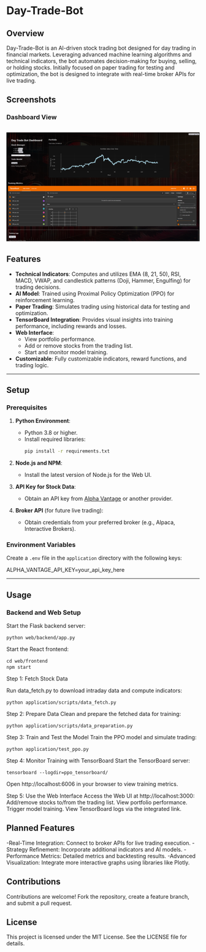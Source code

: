 # Day-Trade-Bot

## Overview
Day-Trade-Bot is an AI-driven stock trading bot designed for day trading in financial markets. Leveraging advanced machine learning algorithms and technical indicators, the bot automates decision-making for buying, selling, or holding stocks. Initially focused on paper trading for testing and optimization, the bot is designed to integrate with real-time broker APIs for live trading.

## Screenshots
### Dashboard View
![Screenshot](web/assets/Screenshot.png)
---

## Features
- **Technical Indicators**: Computes and utilizes EMA (8, 21, 50), RSI, MACD, VWAP, and candlestick patterns (Doji, Hammer, Engulfing) for trading decisions.
- **AI Model**: Trained using Proximal Policy Optimization (PPO) for reinforcement learning.
- **Paper Trading**: Simulates trading using historical data for testing and optimization.
- **TensorBoard Integration**: Provides visual insights into training performance, including rewards and losses.
- **Web Interface**:
  - View portfolio performance.
  - Add or remove stocks from the trading list.
  - Start and monitor model training.
- **Customizable**: Fully customizable indicators, reward functions, and trading logic.


---

## Setup

### Prerequisites
1. **Python Environment**:
   - Python 3.8 or higher.
   - Install required libraries:
     ```bash
     pip install -r requirements.txt
     ```
2. **Node.js and NPM**:
   - Install the latest version of Node.js for the Web UI.

3. **API Key for Stock Data**:
   - Obtain an API key from [Alpha Vantage](https://www.alphavantage.co/support/#api-key) or another provider.

4. **Broker API** (for future live trading):
   - Obtain credentials from your preferred broker (e.g., Alpaca, Interactive Brokers).

### Environment Variables
Create a `.env` file in the `application` directory with the following keys:


ALPHA_VANTAGE_API_KEY=your_api_key_here


---

## Usage

### Backend and Web Setup
Start the Flask backend server:
```
python web/backend/app.py
```
Start the React frontend:
```
cd web/frontend
npm start
```
Step 1: Fetch Stock Data

Run data_fetch.py to download intraday data and compute indicators:

```
python application/scripts/data_fetch.py
```
Step 2: Prepare Data
Clean and prepare the fetched data for training:

```
python application/scripts/data_preparation.py
```
Step 3: Train and Test the Model
Train the PPO model and simulate trading:
```
python application/test_ppo.py
```
Step 4: Monitor Training with TensorBoard
Start the TensorBoard server:
```
tensorboard --logdir=ppo_tensorboard/
```
Open http://localhost:6006 in your browser to view training metrics.

Step 5: Use the Web Interface
Access the Web UI at http://localhost:3000:
Add/remove stocks to/from the trading list.
View portfolio performance.
Trigger model training.
View TensorBoard logs via the integrated link.


## Planned Features
-Real-Time Integration: Connect to broker APIs for live trading execution.
-Strategy Refinement: Incorporate additional indicators and AI models.
-Performance Metrics: Detailed metrics and backtesting results.
-Advanced Visualization: Integrate more interactive graphs using libraries like Plotly.

## Contributions
Contributions are welcome! Fork the repository, create a feature branch, and submit a pull request.

## License
This project is licensed under the MIT License. See the LICENSE file for details.

